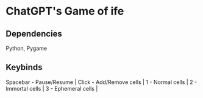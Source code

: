 # ChatGPT's Game of ife

## Dependencies
Python, Pygame

## Keybinds
Spacebar - Pause/Resume | 
Click - Add/Remove cells | 
1 - Normal cells | 
2 - Immortal cells | 
3 - Ephemeral cells | 
